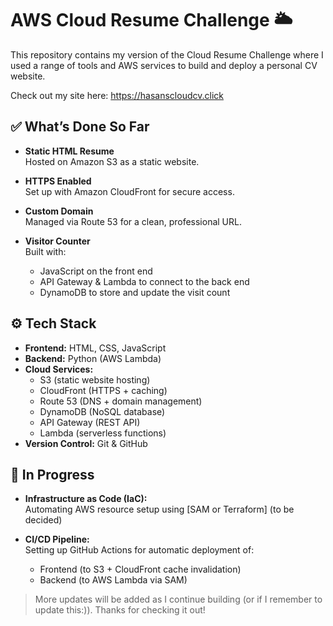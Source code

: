 # AWS Cloud Resume Challenge 🌥️

This repository contains my version of the Cloud Resume Challenge where I used a range of tools and AWS services to build and deploy a personal CV website.

Check out my site here: https://hasanscloudcv.click

## ✅ What’s Done So Far

- **Static HTML Resume**  
  Hosted on Amazon S3 as a static website.

- **HTTPS Enabled**  
  Set up with Amazon CloudFront for secure access.

- **Custom Domain**  
  Managed via Route 53 for a clean, professional URL.

- **Visitor Counter**  
  Built with:
  - JavaScript on the front end
  - API Gateway & Lambda to connect to the back end
  - DynamoDB to store and update the visit count

## ⚙️ Tech Stack

- **Frontend:** HTML, CSS, JavaScript  
- **Backend:** Python (AWS Lambda)  
- **Cloud Services:**  
  - S3 (static website hosting)  
  - CloudFront (HTTPS + caching)  
  - Route 53 (DNS + domain management)  
  - DynamoDB (NoSQL database)  
  - API Gateway (REST API)  
  - Lambda (serverless functions)  
- **Version Control:** Git & GitHub

## 🚧 In Progress

- **Infrastructure as Code (IaC):**  
  Automating AWS resource setup using [SAM or Terraform] (to be decided)

- **CI/CD Pipeline:**  
  Setting up GitHub Actions for automatic deployment of:
  - Frontend (to S3 + CloudFront cache invalidation)  
  - Backend (to AWS Lambda via SAM)

> More updates will be added as I continue building (or if I remember to update this:)). Thanks for checking it out!
